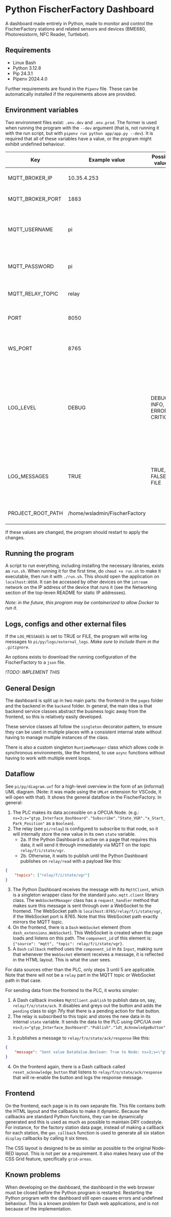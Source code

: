 # Python FischerFactory Dashboard

A dashboard made entirely in Python, made to monitor and control the FischerFactory stations and related sensors and devices (BME680, Photoresistorm, NFC Reader, Turtlebot). 

## Requirements

- Linux Bash
- Python 3.12.8
- Pip 24.3.1
- Pipenv 2024.4.0

Further requirements are found in the `Pipenv` file. These can be automatically installed if the requirements above are provided. 

## Environment variables

Two environment files exist: `.env.dev` and `.env.prod`. The former is used when running the program with the `--dev` argument (that is, not running it with the run script, but with `pipenv run python app/app.py --dev`). It is required that all of these variables have a value, or the program might exhibit undefined behaviour.

Key | Example value | Possible values | Explanation
|-|-|-|-|
MQTT_BROKER_IP | 10.35.4.253 | | IP address of the TXT broker on the `iotroam` network.
MQTT_BROKER_PORT | 1883 | |  Port of the TXT broker on the `iotroam` network.
MQTT_USERNAME | pi | | Username that the dashboard program uses to establish the MQTT connection with the broker.
MQTT_PASSWORD | pi | | Password that the dashboard program uses to establish the MQTT connection.
MQTT_RELAY_TOPIC | relay | | Topic that the PLC Relay functions on (see `pi/py/relay`).
PORT | 8050 | | Port that the dashboard will be accessible on for users.
WS_PORT | 8765 | | WebSocket port that the dashboard uses to send data to the frontend callbacks.
LOG_LEVEL | DEBUG | DEBUG, INFO, ERROR, CRITICAL | The minimum level of importance a log message must have to be shown. For example, if set to INFO (recommended for production), it will display INFO, ERROR and CRITICAL messages, but not DEBUG messages.
LOG_MESSAGES | TRUE | TRUE, FALSE, FILE | Log *incoming* MQTT and OPCUA messages. Setting this to TRUE generates a *lot* of logs. If set to FILE, it will only log to `logs/external_logs`.
PROJECT_ROOT_PATH | /home/wsladmin/FischerFactory | | This value is inserted/updated by the `run.sh` script. 

If these values are changed, the program should restart to apply the changes. 

## Running the program

A script to run everything, including installing the necessary libraries, exists as `run.sh`. When running it for the first time, do `chmod +x run.sh` to make it executable, then run it with `./run.sh`. This should open the application on `localhost:8050`. It can be accessed by other devices on the `iotroam` network on the IP address of the device that runs it (see the Networking section of the top-leven README for static IP addresses).

*Note: in the future, this program may be containerized to allow Docker to run it.*

## Logs, configs and other external files

If the `LOG_MESSAGES` is set to TRUE or FILE, the program will write log messages to `pi/py/logs/external_logs`. *Make sure to include them in the `.gitignore`.*

An options exists to download the running configuration of the FischerFactory to a `json` file. 

*!TODO: IMPLEMENT THIS*

## General Design

The dashboard is split up in two main parts: the frontend in the `pages` folder and the backend in the `backend` folder. In general, the main idea is that backend service classes abstract the business logic away from the frontend, so this is relatively easily developed. 

These service classes all follow the `singleton` decorator pattern, to ensure they can be used in multiple places with a consistent internal state without having to manage multiple instances of the class. 

There is also a custom singleton `RuntimeManager` class which allows code in synchronous environments, like the frontend, to use `async` functions without having to work with multiple event loops.

## Dataflow

See `pi/py/diagram.uxf` for a high-level overview in the form of an (informal) UML diagram. (Note: it was made using the `UMLet` extension for VSCode, it will open with that). It shows the general dataflow in the FischerFactory. In general:

1. The PLC makes its data accessible on a OPCUA Node. (e.g.: `ns=3;s="gtyp_Interface_Dashboard"."Subscribe"."State_VGR"."x_Start_Park_Position"` as a `Boolean`).
2. The relay (see `pi/relay`) is configured to subscribe to that node, so it will internally store the new value in its own `state` variable. 
   - 2a. If the Python Dashboard is active on a page that requires this data, it will send it through immediately via MQTT on the topic `relay/f/i/state/vgr`.
   - 2b. Otherwise, it waits to publish until the Python Dashboard publishes on `relay/read` with a payload like this:
```json
{
    "topics": ["relay/f/i/state/vgr"]
}
```
3. The Python Dashboard receives the message with its `MqttClient`, which is a singleton wrapper class for the standard `paho.mqtt.client` library class. The `WebSocketManager` class has a `request_handler` method that makes sure this message is sent through over a WebSocket to the frontend. The WebSocket path is `localhost:8765/relay/f/i/state/vgr`, if the WebSocket port is 8765. Note that this WebSocket path exactly mirrors the MQTT topic. 
4. On the frontend, there is a `Dash` `WebSocket` element (from `dash_extensions.WebSocket`). This WebSocket is created when the page loads and listens on this path. The `component_id` of this element is: `{"source": "mqtt", "topic": relay/f/i/state/vgr}`.
5. A `Dash` `callback` method uses the `component_id` in its `Input`, making sure that whenever the `WebSocket` element receives a message, it is reflected in the HTML layout. This is what the user sees.

For data sources other than the PLC, only steps 3 until 5 are applicable. Note that there will not be a `relay` part in the MQTT topic or WebSocket path in that case.

For sending data from the frontend to the PLC, it works simpler:

1. A Dash callback invokes `MqttClient.publish` to publish data on, say, `relay/f/o/state/ack`. It disables and greys out the button and adds the `pending` class to sign 7ify that there is a pending action for that button.
2. The relay is subscribed to this topic and stores the new data in its internal `state` variable. It sends the data to the PLC using OPC/UA over `ns=3;s="gtyp_Interface_Dashboard"."Publish"."ldt_AcknowledgeButton"`. 
3. It publishes a message to `relay/f/o/state/ack/response` like this: 
```json
{
    "message": "Sent value DataValue.Boolean: True to Node: ns=3;s=\"gtyp_Interface_Dashboard\".\"Publish\".\"ldt_AcknowledgeButton\""
}
```
4. On the frontend again, there is a Dash callback called `reset_acknowledge_button` that listens to `relay/f/o/state/ack/response` that will re-enable the button and logs the response message.

## Frontend

On the frontend, each page is in its own separate file. This file contains both the HTML layout and the callbacks to make it dynamic. Because the callbacks are standard Python functions, they can be dynamically generated and this is used as much as possible to maintain DRY codestyle. For instance, for the factory station data page, instead of making a callback for each station, the `gen_callback` function is used to generate all six station `display` callbacks by calling it six times. 

The CSS layout is designed to be as similar as possible to the original Node-RED layout. This is not per se a requirement. It also makes heavy use of the CSS Grid feature, specifically `grid-areas`. 

## Known problems

When developing on the dashboard, the dashboard in the web browser must be closed before the Python program is restarted. Restarting the Python program with the dashboard still open causes errors and undefined behaviour. This is a known problem for Dash web applications, and is not because of the implementation.
